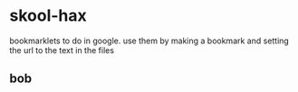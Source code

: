 # skool-hax
bookmarklets to do in google. use them by making a bookmark and setting the url to the text in the files
## bob
